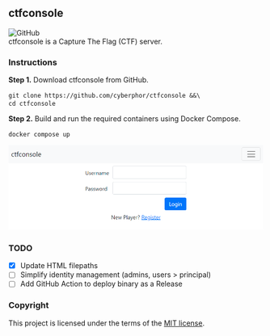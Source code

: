 ## ctfconsole
![GitHub](https://img.shields.io/github/license/cyberphor/ctfconsole)  
ctfconsole is a Capture The Flag (CTF) server. 

### Instructions
**Step 1.** Download ctfconsole from GitHub.
```
git clone https://github.com/cyberphor/ctfconsole &&\
cd ctfconsole
```

**Step 2.** Build and run the required containers using Docker Compose. 
```
docker compose up
```

![ctfconsole](/screenshot.png)  

### TODO
- [x] Update HTML filepaths
- [ ] Simplify identity management (admins, users > principal)
- [ ] Add GitHub Action to deploy binary as a Release

### Copyright
This project is licensed under the terms of the [MIT license](/LICENSE).